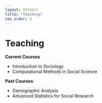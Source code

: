 ```yaml
---
layout: default
title: "Teaching"
nav_order: 3
---
```


# Teaching

**Current Courses**  
- Introduction to Sociology  
- Computational Methods in Social Science

**Past Courses**  
- Demographic Analysis  
- Advanced Statistics for Social Research
